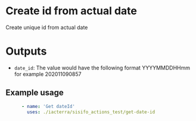 # Create id from actual date

Create unique id from actual date

# Outputs
* `date_id`: The value would have the following format YYYYMMDDHHmm for example 202011090857

## Example usage

```yaml
      - name: 'Get dateId'
        uses: ./iacterra/sisifo_actions_test/get-date-id
```

